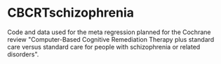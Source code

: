 # CBCRTschizophrenia
Code and data used for the meta regression planned for the Cochrane review "Computer-Based Cognitive Remediation Therapy plus standard care versus standard care for people with schizophrenia or related disorders".
